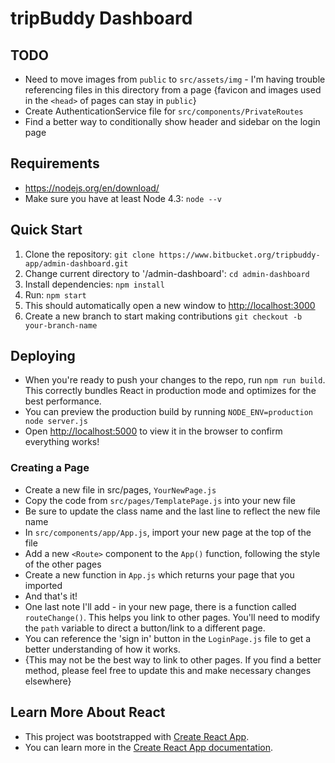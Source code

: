 # tripBuddy Dashboard

## TODO
* Need to move images from ```public``` to ```src/assets/img``` - I'm having trouble referencing files in this directory from a page {favicon and images used in the ```<head>``` of pages can stay in ```public```}
* Create AuthenticationService file for ```src/components/PrivateRoutes```
* Find a better way to conditionally show header and sidebar on the login page

## Requirements
* https://nodejs.org/en/download/
* Make sure you have at least Node 4.3: ```node --v```

## Quick Start
1. Clone the repository: ```git clone https://www.bitbucket.org/tripbuddy-app/admin-dashboard.git```
2. Change current directory to '/admin-dashboard': ```cd admin-dashboard```
3. Install dependencies: ```npm install```
4. Run: ```npm start```
5. This should automatically open a new window to [http://localhost:3000](http://localhost:3000)
6. Create a new branch to start making contributions ```git checkout -b your-branch-name```

## Deploying
* When you're ready to push your changes to the repo, run ```npm run build```. This correctly bundles React in production mode and optimizes for the best performance.
* You can preview the production build by running ```NODE_ENV=production node server.js```
* Open [http://localhost:5000](http://localhost:5000) to view it in the browser
to confirm everything works!

### Creating a Page
* Create a new file in src/pages, ```YourNewPage.js```
 * Copy the code from ```src/pages/TemplatePage.js``` into your new file
 * Be sure to update the class name and the last line to reflect the new file name
* In ```src/components/app/App.js```, import your new page at the top of the file
* Add a new ```<Route>``` component to the ```App()``` function, following the style of the other pages
* Create a new function in ```App.js``` which returns your page that you imported
* And that's it!
 * One last note I'll add - in your new page, there is a function called ```routeChange()```. This helps you link to other pages. You'll need to modify the ```path``` variable to direct a button/link to a different page.
 * You can reference the 'sign in' button in the ```LoginPage.js``` file to get a better understanding of how it works.
  * {This may not be the best way to link to other pages. If you find a better method, please feel free to update this and make necessary changes elsewhere}

<!--
  This deploying section might need some rewording ^^

  I'm pretty sure this is what this command {^^^} does, but I'm not 100% sure :/
  * might need to modify .gitignore file with /build et al.
-->

## Learn More About React
* This project was bootstrapped with [Create React App](https://github.com/facebook/create-react-app).
* You can learn more in the [Create React App documentation](https://facebook.github.io/create-react-app/docs/getting-started).
